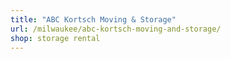 ```yaml
---
title: "ABC Kortsch Moving & Storage"
url: /milwaukee/abc-kortsch-moving-and-storage/
shop: storage rental
---
```

